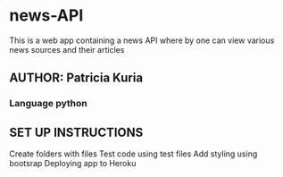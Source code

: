 # news-API
This is a web app containing a news API where by one can view various news sources and their articles
## AUTHOR: Patricia Kuria
### Language python
## SET UP INSTRUCTIONS
Create folders with files
Test code using test files
Add styling using bootsrap
Deploying app to Heroku
